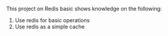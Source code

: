 This project on Redis basic shows knowledge on the following:
1. Use redis for basic operations
2. Use redis as a simple cache
